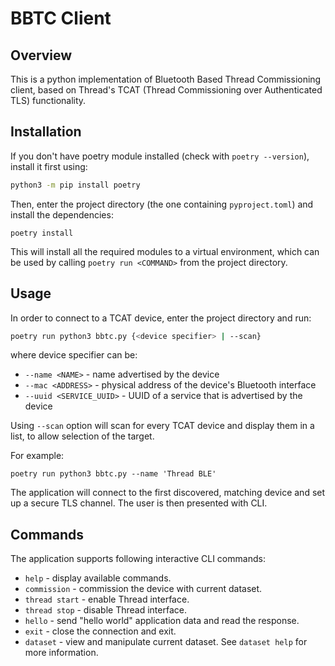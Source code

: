 # BBTC Client

## Overview
This is a python implementation of Bluetooth Based Thread Commissioning client, based on Thread's TCAT (Thread Commissioning over Authenticated TLS) functionality.

## Installation
If you don't have poetry module installed (check with `poetry --version`), install it first using:
```bash
python3 -m pip install poetry
```

Then, enter the project directory (the one containing `pyproject.toml`) and install the dependencies:
```
poetry install
```

This will install all the required modules to a virtual environment, which can be used by calling `poetry run <COMMAND>` from the project directory.

## Usage
In order to connect to a TCAT device, enter the project directory and run:
```bash
poetry run python3 bbtc.py {<device specifier> | --scan}
```
where device specifier can be:
- `--name <NAME>` - name advertised by the device
- `--mac <ADDRESS>` - physical address of the device's Bluetooth interface
- `--uuid <SERVICE_UUID>` - UUID of a service that is advertised by the device

Using `--scan` option will scan for every TCAT device and display them in a list, to allow selection of the target.

For example:
```
poetry run python3 bbtc.py --name 'Thread BLE'
```

The application will connect to the first discovered, matching device and set up a secure TLS channel. The user is then presented with CLI.

## Commands
The application supports following interactive CLI commands:
- `help` - display available commands.
- `commission` - commission the device with current dataset.
- `thread start` - enable Thread interface.
- `thread stop` - disable Thread interface.
- `hello` - send "hello world" application data and read the response.
- `exit` - close the connection and exit.
- `dataset` - view and manipulate current dataset. See `dataset help` for more information.

